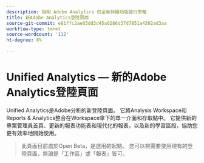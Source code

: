 ```yaml
---
description: 說明 Adobe Analytics 的全新持續功能發行策略
title: 新Adobe Analytics登陸頁面
source-git-commit: e81ffc2ae03dd3d45a0286d37d7851a4302ad3aa
workflow-type: tm+mt
source-wordcount: '112'
ht-degree: 8%

---
```


# Unified Analytics — 新的Adobe Analytics登陸頁面

Unified Analytics是Adobe分析的新登陸頁面。 它將Analysis Workspace和Reports &amp; Analytics整合在Workspace傘下的單一介面和存取點中。 它提供新的專案管理員首頁、更新的報表功能表和現代化的報表，以及新的學習區段，協助您更有效率地開始使用。

>此頁面目前處於Open Beta，是選用的起點。 您可以視需要使用現有的登陸頁面，無論是「工作區」或「報表」皆可。

